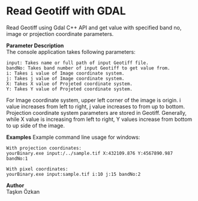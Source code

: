 # Read Geotiff with GDAL
Read Geotiff using Gdal C++ API and get value with specified band no, image or projection coordinate parameters.

**Parameter Description**  
The console application takes following parameters:	

	input: Takes name or full path of input Geotiff file.
	bandNo: Takes band number of input Geotiff to get value from.
	i: Takes i value of Image coordinate system.
	j: Takes j value of Image coordinate system.
	X: Takes X value of Projeted coordinate system.
	Y: Takes Y value of Projeted coordinate system.
		
For Image coordinate system, upper left corner of the image is origin. i value increases from left to right, j value increases to from up to bottom. Projection coordinate system parameters are stored in Geotiff. Generally, while X value is increasing from left to right, Y values increase from bottom to up side of the image.
		
**Examples**
Example command line usage for windows:

	With projection coordinates:
	yourBinary.exe input:/../sample.tif X:432109.876 Y:4567890.987 bandNo:1

	With pixel coordinates:
	yourBinary.exe input:sample.tif i:10 j:15 bandNo:2

**Author**  
	Taşkın Özkan
